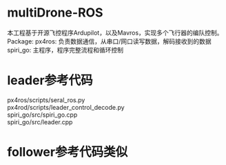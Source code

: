 # multiDrone-ROS
本工程基于开源飞控程序Ardupilot，以及Mavros，实现多个飞行器的编队控制。
Package:
px4ros: 负责数据通信，从串口/网口读写数据，解码接收到的数据
spiri_go: 主程序，程序完整流程和循环控制

# leader参考代码
px4ros/scripts/seral_ros.py   </br>
px4rod/scripts/leader_control_decode.py   </br>
spiri_go/src/spiri_go.cpp    </br>
spiri_go/src/leader.cpp  

# follower参考代码类似
